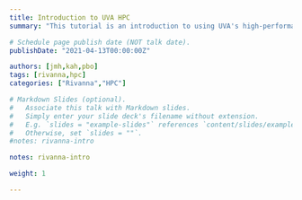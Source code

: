 ```yaml
---
title: Introduction to UVA HPC
summary: "This tutorial is an introduction to using UVA's high-performance computing (HPC) system."

# Schedule page publish date (NOT talk date).
publishDate: "2021-04-13T00:00:00Z"

authors: [jmh,kah,pbo]
tags: [rivanna,hpc]
categories: ["Rivanna","HPC"]

# Markdown Slides (optional).
#   Associate this talk with Markdown slides.
#   Simply enter your slide deck's filename without extension.
#   E.g. `slides = "example-slides"` references `content/slides/example-slides.md`.
#   Otherwise, set `slides = ""`.
#notes: rivanna-intro

notes: rivanna-intro

weight: 1

---
```



